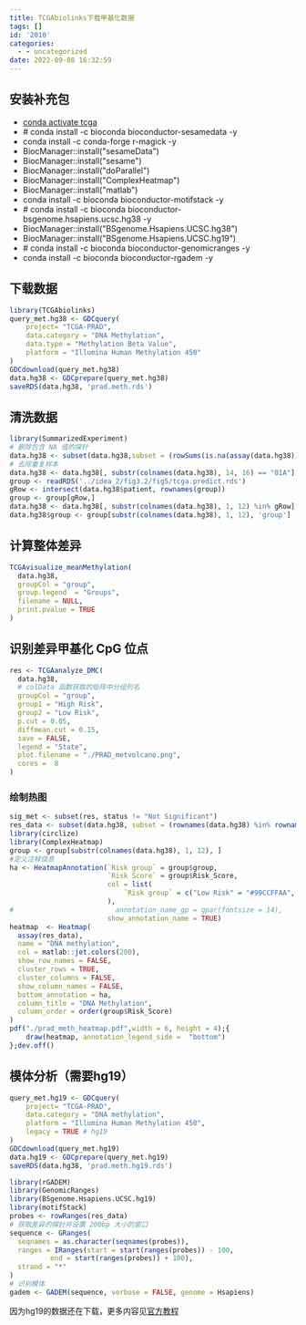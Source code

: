 ```yaml
---
title: TCGAbiolinks下载甲基化数据
tags: []
id: '2010'
categories:
  - - uncategorized
date: 2022-09-08 16:32:59
---
```


## 安装补充包

*   [conda activate tcga](https://occdn.limour.top/1655.html)
*   \# conda install -c bioconda bioconductor-sesamedata -y
*   conda install -c conda-forge r-magick -y
*   BiocManager::install("sesameData")
*   BiocManager::install("sesame")
*   BiocManager::install("doParallel")
*   BiocManager::install("ComplexHeatmap")
*   BiocManager::install("matlab")
*   conda install -c bioconda bioconductor-motifstack -y
*   \# conda install -c bioconda bioconductor-bsgenome.hsapiens.ucsc.hg38 -y
*   BiocManager::install("BSgenome.Hsapiens.UCSC.hg38")
*   BiocManager::install("BSgenome.Hsapiens.UCSC.hg19")
*   \# conda install -c bioconda bioconductor-genomicranges -y
*   conda install -c bioconda bioconductor-rgadem -y

## 下载数据

```R
library(TCGAbiolinks)
query_met.hg38 <- GDCquery(
    project= "TCGA-PRAD", 
    data.category = "DNA Methylation", 
    data.type = "Methylation Beta Value",
    platform = "Illumina Human Methylation 450"
)
GDCdownload(query_met.hg38)
data.hg38 <- GDCprepare(query_met.hg38)
saveRDS(data.hg38, 'prad.meth.rds')
```

## 清洗数据

```R
library(SummarizedExperiment)
# 删除包含 NA 值的探针
data.hg38 <- subset(data.hg38,subset = (rowSums(is.na(assay(data.hg38))) == 0))
# 去除重复样本
data.hg38 <- data.hg38[, substr(colnames(data.hg38), 14, 16) == "01A"]
group <- readRDS('../idea_2/fig3.2/fig5/tcga.predict.rds')
gRow <- intersect(data.hg38$patient, rownames(group))
group <- group[gRow,]
data.hg38 <- data.hg38[, substr(colnames(data.hg38), 1, 12) %in% gRow]
data.hg38$group <- group[substr(colnames(data.hg38), 1, 12), 'group']
```

## 计算整体差异

```R
TCGAvisualize_meanMethylation(
  data.hg38,
  groupCol = "group",
  group.legend  = "Groups",
  filename = NULL,
  print.pvalue = TRUE
)
```

## **识别差异甲基化** CpG **位点**

```R
res <- TCGAanalyze_DMC(
  data.hg38,
  # colData 函数获取的矩阵中分组列名
  groupCol = "group",
  group1 = "High Risk",
  group2 = "Low Risk",
  p.cut = 0.05,
  diffmean.cut = 0.15,
  save = FALSE,
  legend = "State",
  plot.filename = "./PRAD_metvolcano.png",
  cores =  8
)
```

### 绘制热图

```R
sig_met <- subset(res, status != "Not Significant")
res_data <- subset(data.hg38, subset = (rownames(data.hg38) %in% rownames(sig_met)))
library(circlize)
library(ComplexHeatmap)
group <- group[substr(colnames(data.hg38), 1, 12), ]
#定义注释信息
ha <- HeatmapAnnotation(`Risk group` = group$group,
                        `Risk Score` = group$Risk_Score,
                        col = list(
                            `Risk group` = c("Low Risk" = "#99CCFFAA", 'High Risk' = '#FF6666AA')
                        ),
#                         annotation_name_gp = gpar(fontsize = 14),
                        show_annotation_name = TRUE)
heatmap  <- Heatmap(
  assay(res_data),
  name = "DNA methylation",
  col = matlab::jet.colors(200),
  show_row_names = FALSE,
  cluster_rows = TRUE,
  cluster_columns = FALSE,
  show_column_names = FALSE,
  bottom_annotation = ha,
  column_title = "DNA Methylation",
  column_order = order(group$Risk_Score)
)
pdf("./prad_meth_heatmap.pdf",width = 6, height = 4);{
    draw(heatmap, annotation_legend_side =  "bottom")
};dev.off()
```

## **模体分析**（需要hg19）

```R
query_met.hg19 <- GDCquery(
    project= "TCGA-PRAD", 
    data.category = "DNA methylation",
    platform = "Illumina Human Methylation 450",
    legacy = TRUE # hg19
)
GDCdownload(query_met.hg19)
data.hg19 <- GDCprepare(query_met.hg19)
saveRDS(data.hg38, 'prad.meth.hg19.rds')
```

```R
library(rGADEM)
library(GenomicRanges)
library(BSgenome.Hsapiens.UCSC.hg19)
library(motifStack)
probes <- rowRanges(res_data)
# 获取差异的探针并设置 200bp 大小的窗口
sequence <- GRanges(
  seqnames = as.character(seqnames(probes)),
  ranges = IRanges(start = start(ranges(probes)) - 100,
          end = start(ranges(probes)) + 100),
  strand = "*"
)
# 识别模体
gadem <- GADEM(sequence, verbose = FALSE, genome = Hsapiens)
```

因为hg19的数据还在下载，更多内容见[官方教程](https://www.bioconductor.org/packages/release/workflows/vignettes/TCGAWorkflow/inst/doc/TCGAWorkflow.html)